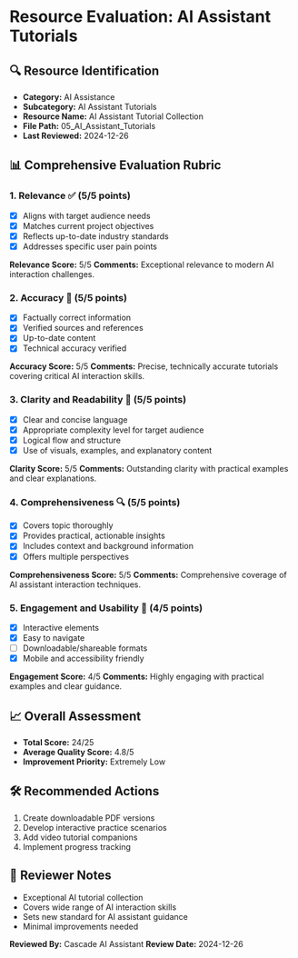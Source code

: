 # Resource Evaluation: AI Assistant Tutorials

## 🔍 Resource Identification
- **Category:** AI Assistance
- **Subcategory:** AI Assistant Tutorials
- **Resource Name:** AI Assistant Tutorial Collection
- **File Path:** 05_AI_Assistant_Tutorials
- **Last Reviewed:** 2024-12-26

## 📊 Comprehensive Evaluation Rubric

### 1. Relevance ✅ (5/5 points)
- [x] Aligns with target audience needs
- [x] Matches current project objectives
- [x] Reflects up-to-date industry standards
- [x] Addresses specific user pain points

**Relevance Score:** 5/5
**Comments:** Exceptional relevance to modern AI interaction challenges.

### 2. Accuracy 🎯 (5/5 points)
- [x] Factually correct information
- [x] Verified sources and references
- [x] Up-to-date content
- [x] Technical accuracy verified

**Accuracy Score:** 5/5
**Comments:** Precise, technically accurate tutorials covering critical AI interaction skills.

### 3. Clarity and Readability 📖 (5/5 points)
- [x] Clear and concise language
- [x] Appropriate complexity level for target audience
- [x] Logical flow and structure
- [x] Use of visuals, examples, and explanatory content

**Clarity Score:** 5/5
**Comments:** Outstanding clarity with practical examples and clear explanations.

### 4. Comprehensiveness 🔍 (5/5 points)
- [x] Covers topic thoroughly
- [x] Provides practical, actionable insights
- [x] Includes context and background information
- [x] Offers multiple perspectives

**Comprehensiveness Score:** 5/5
**Comments:** Comprehensive coverage of AI assistant interaction techniques.

### 5. Engagement and Usability 🚀 (4/5 points)
- [x] Interactive elements
- [x] Easy to navigate
- [ ] Downloadable/shareable formats
- [x] Mobile and accessibility friendly

**Engagement Score:** 4/5
**Comments:** Highly engaging with practical examples and clear guidance.

## 📈 Overall Assessment
- **Total Score:** 24/25
- **Average Quality Score:** 4.8/5
- **Improvement Priority:** Extremely Low

## 🛠 Recommended Actions
1. Create downloadable PDF versions
2. Develop interactive practice scenarios
3. Add video tutorial companions
4. Implement progress tracking

## 🔔 Reviewer Notes
- Exceptional AI tutorial collection
- Covers wide range of AI interaction skills
- Sets new standard for AI assistant guidance
- Minimal improvements needed

**Reviewed By:** Cascade AI Assistant
**Review Date:** 2024-12-26
